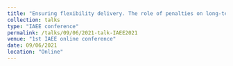 ```yaml
---
title: "Ensuring flexibility delivery. The role of penalties on long-term distribution flexibility tenders"
collection: talks
type: "IAEE conference"
permalink: /talks/09/06/2021-talk-IAEE2021
venue: "1st IAEE online conference"
date: 09/06/2021
location: "Online"
---
```

